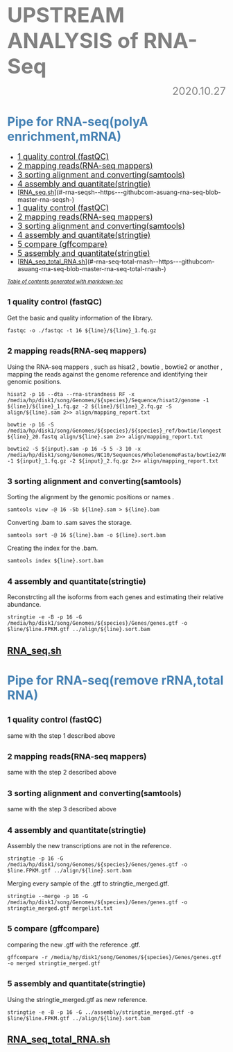**<font color="grey"><font size=40>UPSTREAM ANALYSIS of RNA-Seq </font></font>**
<font size=5><font color="grey"><p align="right">2020.10.27</p></font></font>
# <font color="steelblue">Pipe for RNA-seq(polyA enrichment,mRNA) </font>
- [<font size=4>1   quality control (fastQC)</font>](#-font-size-4-1---quality-control--fastqc---font-)
- [<font size=4>2   mapping reads(RNA-seq mappers)</font>](#-font-size-4-2---mapping-reads-rna-seq-mappers---font-)
- [<font size=4>3   sorting alignment and converting(samtools)</font>](#-font-size-4-3---sorting-alignment-and-converting-samtools---font-)
- [<font size=4>4   assembly and quantitate(stringtie)</font>](#-font-size-4-4---assembly-and-quantitate-stringtie---font-)
- [[RNA_seq.sh](https://github.com/asuang/RNA_seq/blob/master/RNA_seq.sh)](#-rna-seqsh--https---githubcom-asuang-rna-seq-blob-master-rna-seqsh-)
- [<font size=4>1   quality control (fastQC)</font>](#-font-size-4-1---quality-control--fastqc---font--1)
- [<font size=4>2   mapping reads(RNA-seq mappers)</font>](#-font-size-4-2---mapping-reads-rna-seq-mappers---font--1)
- [<font size=4>3   sorting alignment and converting(samtools)</font>](#-font-size-4-3---sorting-alignment-and-converting-samtools---font--1)
- [<font size=4>4   assembly and quantitate(stringtie)</font>](#-font-size-4-4---assembly-and-quantitate-stringtie---font--1)
- [<font size=4>5   compare (gffcompare)</font>](#-font-size-4-5---compare--gffcompare---font-)
- [<font size=4>5  assembly and quantitate(stringtie)</font>](#-font-size-4-5--assembly-and-quantitate-stringtie---font-)
- [[RNA_seq_total_RNA.sh](https://github.com/asuang/RNA_seq/blob/master/RNA_seq_total_RNA.sh)](#-rna-seq-total-rnash--https---githubcom-asuang-rna-seq-blob-master-rna-seq-total-rnash-)

<small><i><a href='http://ecotrust-canada.github.io/markdown-toc/'>Table of contents generated with markdown-toc</a></i></small>


##  <font size=4>1   quality control (fastQC)</font>
Get the basic and quality information of the library.
```
fastqc -o ./fastqc -t 16 ${line}/${line}_1.fq.gz
```
##  <font size=4>2   mapping reads(RNA-seq mappers)</font>
Using the RNA-seq mappers , such as hisat2 , bowtie , bowtie2 or another , mapping the reads against the genome reference and identifying their genomic positions.
```
hisat2 -p 16 --dta --rna-strandness RF -x /media/hp/disk1/song/Genomes/${species}/Sequence/hisat2/genome -1 ${line}/${line}_1.fq.gz -2 ${line}/${line}_2.fq.gz -S align/${line}.sam 2>> align/mapping_report.txt
```
```
bowtie -p 16 -S /media/hp/disk1/song/Genomes/${species}/${species}_ref/bowtie/longest ${line}_20.fastq align/${line}.sam 2>> align/mapping_report.txt
```
```
bowtie2 -S ${input}.sam -p 16 -5 5 -3 10 -x /media/hp/disk1/song/Genomes/NC10/Sequences/WholeGenomeFasta/bowtie2/NC10 -1 ${input}_1.fq.gz -2 ${input}_2.fq.gz 2>> align/mapping_report.txt
```
##  <font size=4>3   sorting alignment and converting(samtools)</font>
Sorting the alignment by the genomic positions or names .
```
samtools view -@ 16 -Sb ${line}.sam > ${line}.bam
```
Converting .bam to .sam saves the storage.
```stringtie -e -B -p 16 -G /media/hp/disk1/song/Genomes/${species}/Genes/genes.gtf -o $line/$line.FPKM.gtf ../align/${line}.sort.bam
samtools sort -@ 16 ${line}.bam -o ${line}.sort.bam
```
Creating the index for the .bam.
```
samtools index ${line}.sort.bam
```
##  <font size=4>4   assembly and quantitate(stringtie)</font>
Reconstrcting all the isoforms from each genes and estimating their relative abundance.
```
stringtie -e -B -p 16 -G /media/hp/disk1/song/Genomes/${species}/Genes/genes.gtf -o $line/$line.FPKM.gtf ../align/${line}.sort.bam
```
## [RNA_seq.sh](https://github.com/asuang/RNA_seq/blob/master/RNA_seq.sh)

# <font color="steelblue">Pipe for RNA-seq(remove rRNA,total RNA) </font>
##  <font size=4>1   quality control (fastQC)</font>
 same with the step 1 described above
##  <font size=4>2   mapping reads(RNA-seq mappers)</font>
same with the step 2 described above
##  <font size=4>3   sorting alignment and converting(samtools)</font>
same with the step 3 described above
##  <font size=4>4   assembly and quantitate(stringtie)</font>
Assembly the new transcriptions are not in the reference.
```
stringtie -p 16 -G /media/hp/disk1/song/Genomes/${species}/Genes/genes.gtf -o $line.FPKM.gtf ../align/${line}.sort.bam
```
Merging every sample of the  .gtf to stringtie_merged.gtf.
```
stringtie --merge -p 16 -G /media/hp/disk1/song/Genomes/${species}/Genes/genes.gtf -o stringtie_merged.gtf mergelist.txt
```
##  <font size=4>5   compare (gffcompare)</font>
comparing the new .gtf with the reference .gtf.
```
gffcompare -r /media/hp/disk1/song/Genomes/${species}/Genes/genes.gtf -o merged stringtie_merged.gtf
```
##  <font size=4>5  assembly and quantitate(stringtie)</font>
Using the stringtie_merged.gtf as new reference.
```
stringtie -e -B -p 16 -G ../assembly/stringtie_merged.gtf -o $line/$line.FPKM.gtf ../align/${line}.sort.bam	
```

## [RNA_seq_total_RNA.sh](https://github.com/asuang/RNA_seq/blob/master/RNA_seq_total_RNA.sh)
